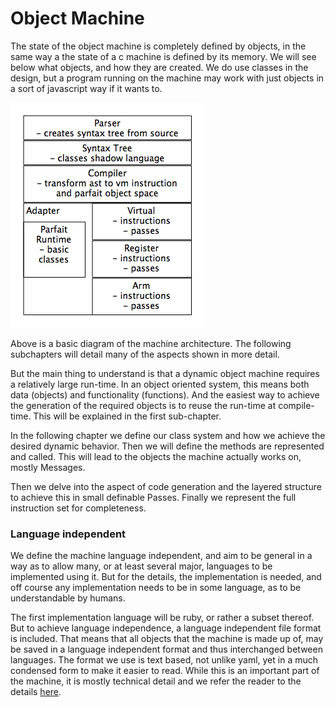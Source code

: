 # Object Machine

The state of the object machine is completely defined by objects, in the same way a the state
of a c machine is defined by its memory. We will see below what objects, and how they are created.
We do use classes in the design, but a program running on the machine may work with just objects
in a sort of javascript way if it wants to.

![Vm Architecture](../diagrams/architecture.png)

Above is a basic diagram of the machine architecture. The following subchapters will detail many of
the aspects shown in more detail.

But the main thing to understand is that a dynamic object machine requires a relatively large
run-time. In an object oriented system, this means both data (objects) and functionality (functions).
And the easiest way to achieve the generation of the required
objects is to reuse the run-time at compile-time. This will be explained in the first sub-chapter.

In the following chapter we define our class system and how we achieve the desired dynamic behavior.
Then we will define the methods are represented and called. This will lead to the objects the
machine actually works on, mostly Messages.

Then we delve into the aspect of code generation and the layered structure to achieve this in
small definable Passes. Finally we represent the full instruction set for completeness.


### Language independent

We define the machine language independent, and aim to be general in a way as to allow many,
or at least several major, languages to be implemented using it. But for the details,
the implementation is needed, and off course any implementation needs to be in some language,
as to be understandable by humans.

The first implementation language will be ruby, or rather a subset thereof.
But to achieve language independence, a language independent file format is included.
That means that all objects that the machine is made up of, may be saved in a language
independent format and thus interchanged between languages. The format we use is text based,
not unlike yaml, yet in a much condensed form to make it easier to read. While this is an
important part of the machine, it is mostly technical detail and we refer the reader to
the details [here](../appendix/sof.html).
